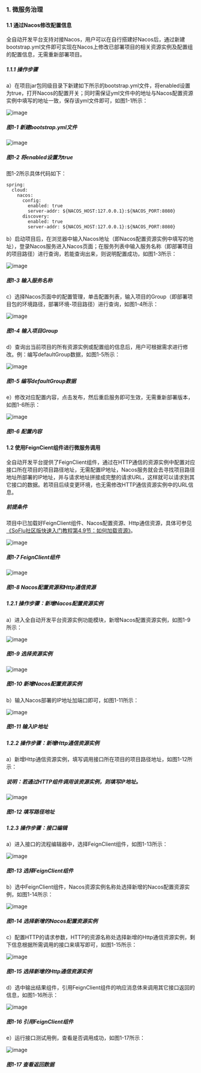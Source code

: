 ### 1. 微服务治理

#### 1.1 通过Nacos修改配置信息

全自动开发平台支持对接Nacos，用户可以在自行搭建好Nacos后，通过新建bootstrap.yml文件即可实现在Nacos上修改已部署项目的相关资源实例及配置组的配置信息，无需重新部署项目。

##### 1.1.1 操作步骤

a）在项目jar包同级目录下新建如下所示的bootstrap.yml文件，将enabled设置为true，打开Nacos的配置开关；同时需保证yml文件中的地址与Nacos配置资源实例中填写的地址一致，保存该yml文件即可，如图1-1所示：

![image](https://user-images.githubusercontent.com/79617492/172809492-e3c3858d-ffc5-4b97-bc37-8b6458a14807.png)

##### 图1-1 新建bootstrap.yml文件

![image](https://user-images.githubusercontent.com/79617492/172809526-530ad32d-eaf9-41cf-ac00-259198307240.png)

##### 图1-2 将enabled设置为true

图1-2所示具体代码如下：

```
spring:
  cloud:
    nacos:
      config:
        enabled: true
        server-addr: ${NACOS_HOST:127.0.0.1}:${NACOS_PORT:8080}
      discovery:
        enabled: true
        server-addr: ${NACOS_HOST:127.0.0.1}:${NACOS_PORT:8080}
```

b）启动项目后，在浏览器中输入Nacos地址（即Nacos配置资源实例中填写的地址），登录Nacos服务进入Nacos页面；在服务列表中输入服务名称（即部署项目的项目路径）进行查询，若能查询出来，则说明配置成功，如图1-3所示：

![image](https://user-images.githubusercontent.com/79617492/172809730-86ae102c-c936-4180-849a-b655d00a2122.png)

##### 图1-3 输入服务名称

c）选择Nacos页面中的配置管理，单击配置列表，输入项目的Group（即部署项目包的环境路径，部署环境-项目路径）进行查询，如图1-4所示：

![image](https://user-images.githubusercontent.com/79617492/172809762-3cf0dfdf-ad1d-42b7-9b03-5df354c5a9d6.png)

##### 图1-4 输入项目Group

d）查询出当前项目的所有资源实例或配置组的信息后，用户可根据需求进行修改。例：编写defaultGroup数据，如图1-5所示：

![image](https://user-images.githubusercontent.com/79617492/172809787-2eff8e47-5a81-4bff-8be4-0a005ff24db6.png)

##### 图1-5 编写defaultGroup数据

e）修改对应配置内容，点击发布，然后重启服务即可生效，无需重新部署版本，如图1-6所示：

![image](https://user-images.githubusercontent.com/79617492/172809826-c652b001-e21f-49ed-9045-a6f886cf1eee.png)

##### 图1-6 配置内容

#### 1.2 使用FeignCient组件进行微服务调用

全自动开发平台提供了FeignClient组件，通过在HTTP通信的资源实例中配置对应接口所在项目的项目路径地址，无需配置IP地址，Nacos服务就会去寻找项目路径地址所部署的IP地址，并与请求地址拼接成完整的请求URL，这样就可以请求到其它接口的数据。若项目后续变更环境，也无需修改HTTP通信资源实例中的URL信息。

##### 前提条件

项目中已加载好FeignClient组件、Nacos配置资源、Http通信资源，具体可参见[《SoFlu社区版快速入门教程第4.9节：如何加载资源》](https://github.com/feisuanyz/SoFlu-adp/blob/main/SoFlu%EF%BC%88%E5%90%8E%E7%AB%AF%EF%BC%89%E5%85%A8%E8%87%AA%E5%8A%A8%E5%BC%80%E5%8F%91%E5%B9%B3%E5%8F%B0%E6%95%99%E7%A8%8B/SoFlu%EF%BC%88%E5%90%8E%E7%AB%AF%EF%BC%89%E5%BF%AB%E9%80%9F%E5%85%A5%E9%97%A8%E6%95%99%E7%A8%8B/SoFlu%E7%A4%BE%E5%8C%BA%E7%89%88%E5%BF%AB%E9%80%9F%E5%85%A5%E9%97%A8%E6%95%99%E7%A8%8B.md#49-%E5%A6%82%E4%BD%95%E5%8A%A0%E8%BD%BD%E8%B5%84%E6%BA%90)。

![image](https://user-images.githubusercontent.com/79617492/172809982-f8e94f5a-042c-4dcb-8936-15a41df06581.png)

##### 图1-7 FeignClient组件

![image](https://user-images.githubusercontent.com/79617492/172810011-26bef903-1c02-48d1-a6d1-da7f322941ab.png)

##### 图1-8 Nacos配置资源和Http通信资源

##### 1.2.1 操作步骤：新增Nacos配置资源实例

a）进入全自动开发平台资源实例功能模块，新增Nacos配置资源实例，如图1-9所示：

![image](https://user-images.githubusercontent.com/79617492/172810057-211bde65-d1de-4d4a-b068-e91742ff2161.png)

##### 图1-9 选择资源实例

![image](https://user-images.githubusercontent.com/79617492/172810081-8d311006-424e-4543-80d7-1094cf7910d9.png)

##### 图1-10 新增Nacos配置资源实例

b）输入Nacos部署的IP地址加端口即可，如图1-11所示：

![image](https://user-images.githubusercontent.com/79617492/172810163-913b2e29-9926-4f97-adfa-daa2a18b96f6.png)

##### 图1-11 输入IP地址

##### 1.2.2 操作步骤：新增Http通信资源实例

a）新增Http通信资源实例，填写调用接口所在项目的项目路径地址，如图1-12所示：

##### 说明：若通过HTTP组件调用该资源实例，则填写IP地址。

![image](https://user-images.githubusercontent.com/79617492/172810204-3cabe991-36da-4c9c-96e2-53ee636ee243.png)

##### 图1-12 填写路径地址

##### 1.2.3 操作步骤：接口编辑

a）进入接口的流程编辑器中，选择FeignClient组件，如图1-13所示：

![image](https://user-images.githubusercontent.com/79617492/172810256-818003f9-1f48-45cf-8928-31b602bd3968.png)

##### 图1-13 选择FeignClient组件

b）选中FeignClient组件，Nacos资源实例名称处选择新增的Nacos配置资源实例，如图1-14所示：

![image](https://user-images.githubusercontent.com/79617492/172810300-f985dea7-dc23-4fc5-9e8c-5c0a8650b9db.png)

##### 图1-14 选择新增的Nacos配置资源实例

c）配置HTTP的请求参数，HTTP的资源名称处选择新增的Http通信资源实例，剩下信息根据所需调用的接口来填写即可，如图1-15所示：

![image](https://user-images.githubusercontent.com/79617492/172810321-5d14b94f-7e05-40ca-b650-3b7677561a64.png)

##### 图1-15 选择新增的Http通信资源实例

d）选中输出结果组件，引用FeignClient组件的响应消息体来调用其它接口返回的信息，如图1-16所示：

![image](https://user-images.githubusercontent.com/79617492/172810346-f84dbf82-8228-4b77-9640-b1580e565048.png)

##### 图1-16 引用FeignClient组件

e）运行接口测试用例，查看是否调用成功，如图1-17所示：

![image](https://user-images.githubusercontent.com/79617492/172810364-278b9a92-00ec-4635-bfe9-f29d4a2f2e70.png)

##### 图1-17 查看返回数据
